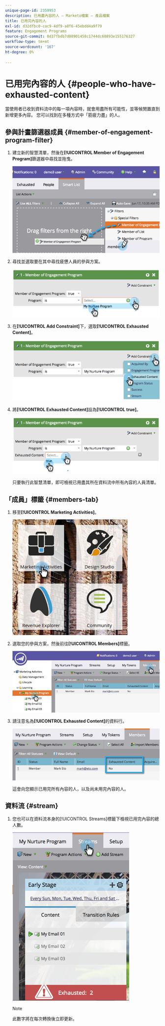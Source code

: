 ```yaml
---
unique-page-id: 2359953
description: 已用盡內容的人 — Marketo檔案 — 產品檔案
title: 已用完內容的人
exl-id: d32dfbc0-cac9-4df9-a8f6-45ebdd4a9f79
feature: Engagement Programs
source-git-commit: 0d37fbdb7d08901458c1744dc68893e155176327
workflow-type: tm+mt
source-wordcount: '167'
ht-degree: 0%

---
```


# 已用完內容的人 {#people-who-have-exhausted-content}

當使用者已收到資料流中的每一項內容時，就會用盡所有可能性，並等候閒置直到新增更多內容。 您可以找到在多種方式中「筋疲力盡」的人。

## 參與計畫篩選器成員 {#member-of-engagement-program-filter}

1. 建立新的智慧清單，然後在&#x200B;**[!UICONTROL Member of Engagement Program]**&#x200B;篩選器中尋找並拖曳。

   ![](assets/image2014-9-15-18-20-0.png)

1. 尋找並選取要在其中尋找疲憊人員的參與方案。

   ![](assets/image2014-9-15-18-3a20-3a11.png)

1. 在&#x200B;**[!UICONTROL Add Constraint]**&#x200B;下，選取&#x200B;**[!UICONTROL Exhausted Content]**。

   ![](assets/image2014-9-15-18-3a20-3a17.png)

1. 將&#x200B;**[!UICONTROL Exhausted Content]**&#x200B;設為&#x200B;**[!UICONTROL true]**。

   ![](assets/image2014-9-15-18-3a20-3a21.png)

   只要執行此智慧清單，即可檢視已用盡其所在資料流中所有內容的人員清單。

## 「成員」標籤 {#members-tab}

1. 移至&#x200B;**[!UICONTROL Marketing Activities]**。

   ![](assets/ma.png)

1. 選取您的參與方案，然後前往&#x200B;**[!UICONTROL Members]**&#x200B;標籤。

   ![](assets/memberstab.jpg)

1. 請注意名為&#x200B;**[!UICONTROL Exhausted Content]**&#x200B;的資料行。

   ![](assets/image2014-9-15-18-3a21-3a7.png)

   這會向您顯示已用完所有內容的人，以及尚未用完內容的人。

## 資料流 {#stream}

1. 您也可以在資料流本身的[!UICONTROL Streams]標籤下檢視已用完內容的總人數。

   ![](assets/image2014-9-15-18-3a21-3a38.png)

   >[!NOTE]
   >
   >此數字將在每次轉換後立即更新。

